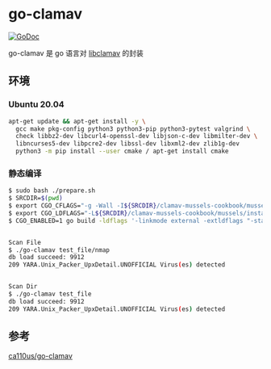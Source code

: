 # go-clamav
[![GoDoc](https://pkg.go.dev/badge/github.com/ca110us/go-clamav?status.svg)](https://pkg.go.dev/github.com/ca110us/go-clamav?tab=doc)

go-clamav 是 go 语言对 [libclamav](https://docs.clamav.net/manual/Development/libclamav.html) 的封装

## 环境
### Ubuntu 20.04 

```bash
apt-get update && apt-get install -y \
  gcc make pkg-config python3 python3-pip python3-pytest valgrind \
  check libbz2-dev libcurl4-openssl-dev libjson-c-dev libmilter-dev \
  libncurses5-dev libpcre2-dev libssl-dev libxml2-dev zlib1g-dev
  python3 -m pip install --user cmake / apt-get install cmake
```


### 静态编译
```bash
$ sudo bash ./prepare.sh
$ SRCDIR=$(pwd)
$ export CGO_CFLAGS="-g -Wall -I${SRCDIR}/clamav-mussels-cookbook/mussels/install/include"
$ export CGO_LDFLAGS="-L${SRCDIR}/clamav-mussels-cookbook/mussels/install/lib -lclamav_static -lbz2_static -lclammspack_static -lclamunrar_iface_static -lclamunrar_static -lcrypto -ljson-c -lpcre2-8 -lpcre2-posix -lssl -lxml2 -lz -lm -ldl -lstdc++"
$ CGO_ENABLED=1 go build -ldflags '-linkmode external -extldflags "-static"' -o output_binary main.go


Scan File
$ ./go-clamav test_file/nmap 
db load succeed: 9912
209 YARA.Unix_Packer_UpxDetail.UNOFFICIAL Virus(es) detected


Scan Dir 
$ ./go-clamav test_file 
db load succeed: 9912
209 YARA.Unix_Packer_UpxDetail.UNOFFICIAL Virus(es) detected
```

## 参考
[ca110us/go-clamav](https://github.com/ca110us/go-clamav)

